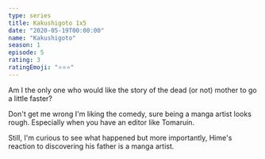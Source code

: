 ```yaml
---
type: series
title: Kakushigoto 1x5
date: "2020-05-19T00:00:00"
name: "Kakushigoto"
season: 1
episode: 5
rating: 3
ratingEmoji: "⭐️⭐️⭐️"
---
```


Am I the only one who would like the story of the dead (or not) mother to go a little faster?

Don't get me wrong I'm liking the comedy, sure being a manga artist looks rough. Especially when you have an editor like Tomaruin.

Still, I'm curious to see what happened but more importantly, Hime's reaction to discovering his father is a manga artist.
